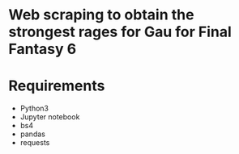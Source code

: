# Web scraping to obtain the strongest rages for Gau for Final Fantasy 6

# Requirements
* Python3
* Jupyter notebook
* bs4
* pandas
* requests
